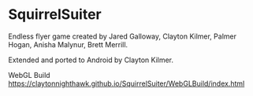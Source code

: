 # SquirrelSuiter
Endless flyer game created by Jared Galloway, Clayton Kilmer, Palmer Hogan, Anisha Malynur, Brett Merrill. 

Extended and ported to Android by Clayton Kilmer.

WebGL Build https://claytonnighthawk.github.io/SquirrelSuiter/WebGLBuild/index.html
